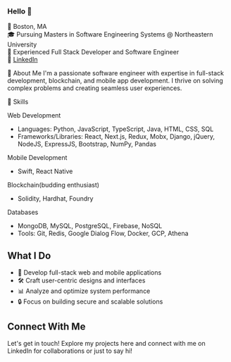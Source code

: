 ### Hello 👋

📍 Boston, MA  
🎓 Pursuing Masters in Software Engineering Systems @ Northeastern University  
💼 Experienced Full Stack Developer and Software Engineer  
🔗 [LinkedIn](https://www.linkedin.com/in/keerthanaksrinivasan)

🚀 About Me
I'm a passionate software engineer with expertise in full-stack development, blockchain, and mobile app development. I thrive on solving complex problems and creating seamless user experiences.

💪 Skills

  Web Development
  - Languages: Python, JavaScript, TypeScript, Java, HTML, CSS, SQL
  - Frameworks/Libraries: React, Next.js, Redux, Mobx, Django, jQuery, NodeJS, ExpressJS, Bootstrap, NumPy, Pandas
    
  Mobile Development
  - Swift, React Native
  
  Blockchain(budding enthusiast)
  - Solidity, Hardhat, Foundry
  
  Databases
  - MongoDB, MySQL, PostgreSQL, Firebase, NoSQL
  - Tools: Git, Redis, Google Dialog Flow, Docker, GCP, Athena

## What I Do

- 🚀 Develop full-stack web and mobile applications
- 🛠️ Craft user-centric designs and interfaces
- 📊 Analyze and optimize system performance
- 🔒 Focus on building secure and scalable solutions

## Connect With Me

Let's get in touch! Explore my projects here and connect with me on LinkedIn for collaborations or just to say hi!




<!--
**kskeerthana/kskeerthana** is a ✨ _special_ ✨ repository because its `README.md` (this file) appears on your GitHub profile.

Here are some ideas to get you started:

- 🔭 I’m currently working on ...
- 🌱 I’m currently learning ...
- 👯 I’m looking to collaborate on ...
- 🤔 I’m looking for help with ...
- 💬 Ask me about ...
- 📫 How to reach me: ...
- 😄 Pronouns: ...
- ⚡ Fun fact: ...
-->
